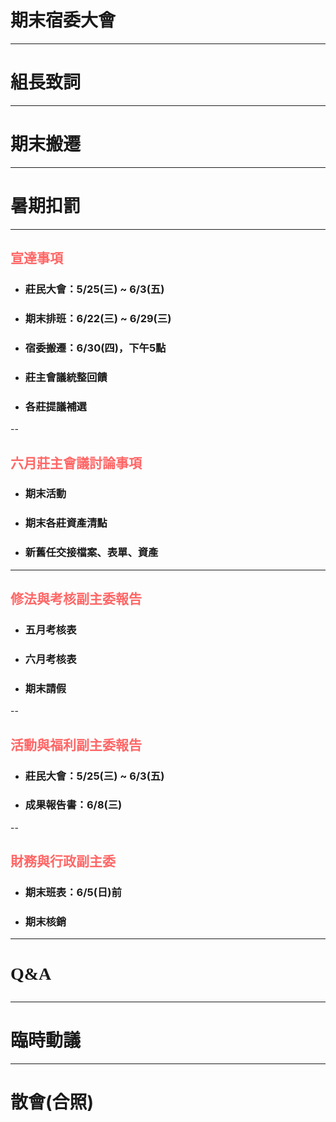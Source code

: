 # 期末宿委大會
---
# 組長致詞
---
# 期末搬遷
---
# 暑期扣罰
---
## <p style="color:#FF6666">宣達事項</p>
* ### 莊民大會：5/25(三) ~ 6/3(五)
* ### 期末排班：6/22(三) ~ 6/29(三)
* ### 宿委搬遷：6/30(四)，下午5點
* ### 莊主會議統整回饋
* ### 各莊提議補選
--
## <p style="color:#FF6666">六月莊主會議討論事項</p>
* ### 期末活動
* ### 期末各莊資產清點
* ### 新舊任交接檔案、表單、資產
---
## <p style="color:#FF6666">修法與考核副主委報告</p>
* ### 五月考核表
* ### 六月考核表
* ### 期末請假
--
## <p style="color:#FF6666">活動與福利副主委報告</p>
* ### 莊民大會：5/25(三) ~ 6/3(五)
* ### 成果報告書：6/8(三)
--
## <p style="color:#FF6666">財務與行政副主委</p>
* ### 期末班表：6/5(日)前
* ### 期末核銷
---
# <p style="font-family:微軟正黑體">Q&A</p>
---
# 臨時動議
---
# 散會(合照)

